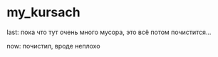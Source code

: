 # my_kursach

last: пока что тут очень много мусора, это всё потом почистится...

now: почистил, вроде неплохо
